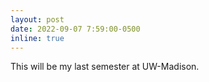 ```yaml
---
layout: post
date: 2022-09-07 7:59:00-0500
inline: true
---
```


This will be my last semester at UW-Madison. 